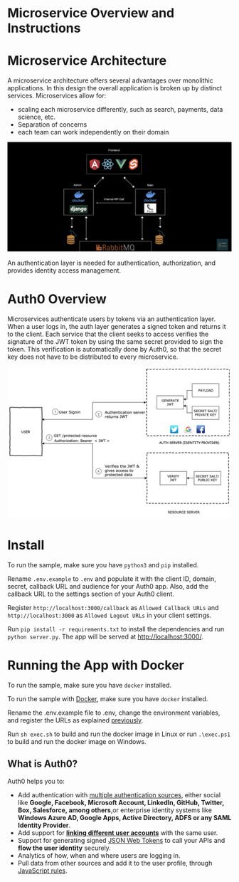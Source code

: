 # Microservice Overview and Instructions

# Microservice Architecture

A microservice architecture offers several advantages over monolithic applications. In this design the overall application is broken up by distinct services. Microservices allow for:
- scaling each microservice differently, such as search, payments, data science, etc.
- Separation of concerns
- each team can work independently on their domain

![microservice](./docs/microservice.png "Microservice")

An authentication layer is needed for authentication, authorization, and provides identity access management.

# Auth0 Overview

Microservices authenticate users by tokens via an authentication layer. When a user logs in, the auth layer generates a signed token and returns it to the client. Each service that the client seeks to access verifies the signature of the JWT token by using the same secret provided to sign the token. This verification is automatically done by Auth0, so that the secret key does not have to be distributed to every microservice.  

![auth flow](./docs/flow.png "Auth Flow")

# Install
To run the sample, make sure you have `python3` and `pip` installed.

Rename `.env.example` to `.env` and populate it with the client ID, domain, secret, callback URL and audience for your Auth0 app. 
Also, add the callback URL to the settings section of your Auth0 client.

Register `http://localhost:3000/callback` as `Allowed Callback URLs` and `http://localhost:3000`
as `Allowed Logout URLs` in your client settings.

Run `pip install -r requirements.txt` to install the dependencies and run `python server.py`.
The app will be served at [http://localhost:3000/](http://localhost:3000/).

# Running the App with Docker

To run the sample, make sure you have `docker` installed.

To run the sample with [Docker](https://www.docker.com/), make sure you have `docker` installed.

Rename the .env.example file to .env, change the environment variables, and register the URLs as explained [previously](#running-the-app).

Run `sh exec.sh` to build and run the docker image in Linux or run `.\exec.ps1` to build
and run the docker image on Windows.

## What is Auth0?

Auth0 helps you to:

* Add authentication with [multiple authentication sources](https://auth0.com/docs/identityproviders),
either social like **Google, Facebook, Microsoft Account, LinkedIn, GitHub, Twitter, Box, Salesforce, among others**,or
enterprise identity systems like **Windows Azure AD, Google Apps, Active Directory, ADFS or any SAML Identity Provider**.
* Add support for **[linking different user accounts](https://auth0.com/docs/link-accounts)** with the same user.
* Support for generating signed [JSON Web Tokens](https://auth0.com/docs/jwt) to call your APIs and
**flow the user identity** securely.
* Analytics of how, when and where users are logging in.
* Pull data from other sources and add it to the user profile, through [JavaScript rules](https://auth0.com/docs/rules).

